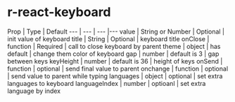 # r-react-keyboard
Prop | Type | Default
--- | --- | --- |---
value | String or Number | Optional | init value of keyboard
title | String | Optional | keyboard title
onClose | function | Required | call to close keyboard by parent
theme | object | has default | change them color of keyboard
gap | number | default is 3 | gap between keys
keyHeight | number | default is 36 | height of keys
onSend | function | optional | send final value to parent
onchange | function | optional | send value to parent while typing
languages | object | optional | set extra languages to keyboard
languageIndex | number | optioanl | set extra language by index

